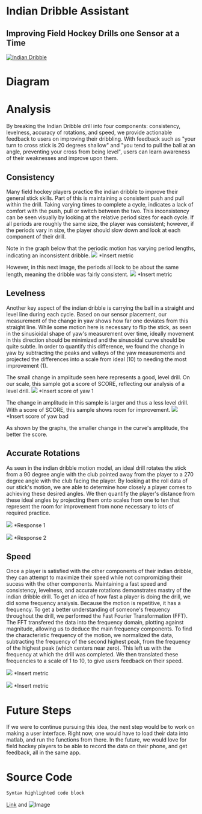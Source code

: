 # Indian Dribble Assistant
## Improving Field Hockey Drills one Sensor at a Time
[![Indian Dribble](https://img.youtube.com/vi/1vc94igXQo/0.jpg)](https://www.youtube.com/watch?v=-1vc94igXQo)
# Diagram
# Analysis
By breaking the Indian Dribble drill into four components: consistency, levelness, accuracy of rotations, and speed, we provide actionable feedback to users on improving their dribbling.  With feedback such as "your turn to cross stick is 20 degrees shallow" and "you tend to pull the ball at an angle, preventing your cross from being level", users can learn awareness of their weaknesses and improve upon them.  

## Consistency
Many field hockey players practice the indian dribble to improve their general stick skills.  Part of this is maintaining a consistent push and pull within the drill. Taking varying times to complete a cycle, indicates a lack of comfort with the push, pull or switch between the two.  This inconsistency can be seen visually by looking at the relative period sizes for each cycle.  If all periods are roughly the same size, the player was consistent; however, if the periods vary in size, the player should slow down and look at each component of their drill.   

Note in the graph below that the periodic motion has varying period lengths, indicating an inconsistent dribble.
![](./grace_graph.png)
*Insert metric

However, in this next image, the periods all look to be about the same length, meaning the dribble was fairly consistent.
![](./grace_graph.png)
*Insert metric

## Levelness
Another key aspect of the indian dribble is carrying the ball in a straight and level line during each cycle.  Based on our sensor placement, our measurement of the change in yaw shows how far one deviates from this straight line.  While some motion here is necessary to flip the stick, as seen in the sinusioidal shape of yaw's measurement over time, ideally movement in this direction should be minimized and the sinusoidal curve should be quite subtle.  In order to quantify this difference, we found the change in yaw by subtracting the peaks and valleys of the yaw measurements and projected the differences into a scale from ideal (10) to needing the most improvement (1).  

The small change in amplitude seen here represents a good, level drill. On our scale, this sample got a score of SCORE, reflecting our analysis of a level drill. 
![](./grace_graph.png)
*Insert score of yaw 1

The change in amplitude in this sample is larger and thus a less level drill. With a score of SCORE, this sample shows room for improvement. 
![](./grace_graph.png)
*Insert score of yaw bad

As shown by the graphs, the smaller change in the curve's amplitude, the better the score.

## Accurate Rotations
As seen in the indian dribble motion model, an ideal drill rotates the stick from a 90 degree angle with the club pointed away from the player to a 270 degree angle with the club facing the player.  By looking at the roll data of our stick's motion, we are able to determine how closely a player comes to achieving these desired angles.  We then quantify the player's distance from these ideal angles by projecting them onto scales from one to ten that represent the room for improvement from none necessary to lots of required practice. 

![](./grace_graph.png)
*Response 1

![](./grace_graph.png)
*Response 2

## Speed
Once a player is satisfied with the other components of their indian dribble, they can attempt to maximize their speed while not compromizing their sucess with the other components.  Maintaining a fast speed and consistency, levelness, and accurate rotations demonstrates mastry of the indian dribble drill.  To get an idea of how fast a player is doing the drill, we did some frequency analysis.  Because the motion is repetitive, it has a frequency. To get a better understanding of someone's frequency throughout the drill, we performed the Fast Fourier Transformation (FFT). The FFT transfered the data into the frequency domain, plotting against magnitude, allowing us to deduce the main frequency components. To find the characteristic frequency of the motion, we normalized the data, subtracting the frequency of the second highest peak, from the frequency of the highest peak (which centers near zero). This left us with the frequency at which the drill was completed. We then translated these frequencies to a scale of 1 to 10, to give users feedback on their speed.

![](./grace_graph.png)
*Insert metric

![](./grace_graph.png)
*Insert metric

# Future Steps
If we were to continue pursuing this idea, the next step would be to work on making a user interface. Right now, one would have to load their data into matlab, and run the functions from there. In the future, we would love for field hockey players to be able to record the data on their phone, and get feedback, all in the same app.

# Source Code
```markdown
Syntax highlighted code block
```
[Link](url) and ![Image](src)

    
